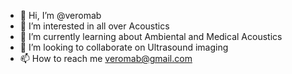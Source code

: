 - 👋 Hi, I’m @veromab
- 👀 I’m interested in all over Acoustics
- 🌱 I’m currently learning about Ambiental and Medical Acoustics
- 💞️ I’m looking to collaborate on Ultrasound imaging
- 📫 How to reach me veromab@gmail.com

<!---
veromab/veromab is a ✨ special ✨ repository because its `README.md` (this file) appears on your GitHub profile.
You can click the Preview link to take a look at your changes.
--->
